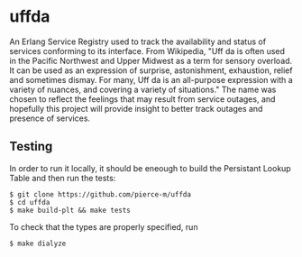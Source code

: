uffda
=====

An Erlang Service Registry used to track the availability and status of services conforming to its interface. 
From Wikipedia, "Uff da is often used in the Pacific Northwest and Upper Midwest as a term for sensory overload. It can be used as an expression of surprise, astonishment, exhaustion, relief and sometimes dismay. For many, Uff da is an all-purpose expression with a variety of nuances, and covering a variety of situations." The name was chosen to reflect the feelings that may result from service outages, and hopefully this project will provide insight to better track outages and presence of services.

Testing
-------
In order to run it locally, it should be eneough to build the Persistant Lookup Table and
then run the tests:

    $ git clone https://github.com/pierce-m/uffda
    $ cd uffda
    $ make build-plt && make tests

To check that the types are properly specified, run 

    $ make dialyze
